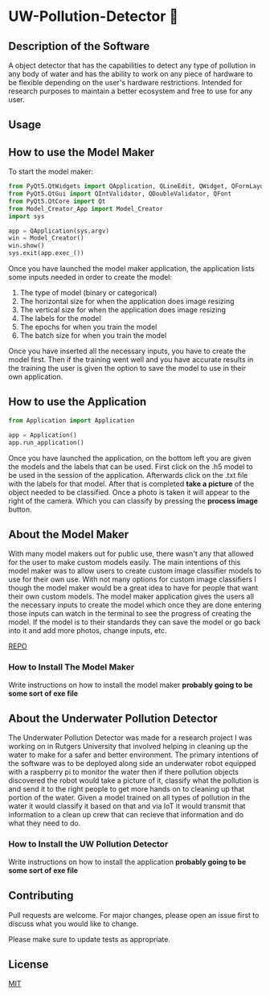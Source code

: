 # UW-Pollution-Detector 🤿

## Description of the Software

A object detector that has the capabilities to detect any type of pollution in any body of water and has the ability to work on any piece of hardware to be flexible depending on the user's hardware restrictions. Intended for research purposes to maintain a better ecosystem and free to use for any user.

## Usage

## How to use the Model Maker

To start the model maker:
```Python
from PyQt5.QtWidgets import QApplication, QLineEdit, QWidget, QFormLayout, QPushButton, QComboBox, QTextEdit
from PyQt5.QtGui import QIntValidator, QDoubleValidator, QFont
from PyQt5.QtCore import Qt
from Model_Creator_App import Model_Creator
import sys

app = QApplication(sys.argv)
win = Model_Creator()
win.show()
sys.exit(app.exec_())
```

Once you have launched the model maker application, the application lists some inputs needed in order to create the model:

1. The type of model (binary or categorical)
2. The horizontal size for when the application does image resizing
3. The vertical size for when the application does image resizing
4. The labels for the model
5. The epochs for when you train the model
6. The batch size for when you train the model

Once you have inserted all the necessary inputs, you have to create the model first. Then if the training went well and you have accurate results in the training the user is given the option to save the model to use in their own application.

## How to use the Application

```Python
from Application import Application

app = Application()
app.run_application()
```

Once you have launched the application, on the bottom left you are given the models and the labels that can be used. First click on the .h5 model to be used in the session of the application. Afterwards click on the .txt file with the labels for that model. After that is completed **take a picture** of the object needed to be classified. Once a photo is taken it will appear to the right of the camera. Which you can classify by pressing the **process image** button.

## About the Model Maker

With many model makers out for public use, there wasn't any that allowed for the user to make custom models easily. The main intentions of this model maker was to allow users to create custom image classifier models to use for their own use. With not many options for custom image classifiers I though the model maker would be a great idea to have for people that want their own custom models. The model maker application gives the users all the necessary inputs to create the model which once they are done entering those inputs can watch in the terminal to see the progress of creating the model. If the model is to their standards they can save the model or go back into it and add more photos, change inputs, etc.

[REPO](https://github.com/KKanda900/Model-Maker)

### How to Install The Model Maker

Write instructions on how to install the model maker **probably going to be some sort of exe file**

## About the Underwater Pollution Detector

The Underwater Pollution Detector was made for a research project I was working on in Rutgers University that involved helping in cleaning up the water to make for a safer and better environment. The primary intentions of the software was to be deployed along side an underwater robot equipped with a raspberry pi to monitor the water then if there pollution objects discovered the robot would take a picture of it, classify what the pollution is and send it to the right people to get more hands on to cleaning up that portion of the water. Given a model trained on all types of pollution in the water it would classify it based on that and via IoT it would transmit that information to a clean up crew that can recieve that information and do what they need to do. 

### How to Install the UW Pollution Detector

Write instructions on how to install the application **probably going to be some sort of exe file**

## Contributing
Pull requests are welcome. For major changes, please open an issue first to discuss what you would like to change.

Please make sure to update tests as appropriate.

## License
[MIT](https://choosealicense.com/licenses/mit/)
